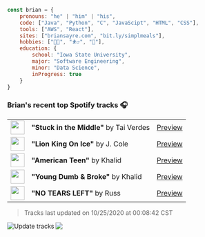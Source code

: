 ```javascript
const brian = {
    pronouns: "he" | "him" | "his",
    code: ["Java", "Python", "C", "JavaScipt", "HTML", "CSS"],
    tools: ["AWS", "React"],
    sites: ["briansayre.com", "bit.ly/simplmeals"],
    hobbies: ["👨‍💻", "⛹️‍♂️", "🍳"],
    education: {
        school: "Iowa State University",
        major: "Software Engineering",
        minor: "Data Science",
        inProgress: true
    }
}
```

### Brian's recent top Spotify tracks 🎧
<table>
<!-- top_tracks starts -->
    <tr>
        <td> <img height="32px" src="https://i.scdn.co/image/ab67616d00004851be61e0dc6cdf58dbb5e3278c"> </td>
        <td> <b>"Stuck in the Middle"</b> by Tai Verdes</td>
        <td> <a href="https://github.com/briansayre" target="_blank" > Preview </a> </td>
    </tr>
    <tr>
        <td> <img height="32px" src="https://i.scdn.co/image/ab67616d000048517a6aa18b884bea97981b7542"> </td>
        <td> <b>"Lion King On Ice"</b> by J. Cole</td>
        <td> <a href="https://p.scdn.co/mp3-preview/6fb94854599d300a86202cd1ed48c79aca5dad12?cid=856b16ed1b17433b9b4ee14b5a0c5a87" target="_blank" > Preview </a> </td>
    </tr>
    <tr>
        <td> <img height="32px" src="https://i.scdn.co/image/ab67616d00004851988ede5e1276e758b5f9e577"> </td>
        <td> <b>"American Teen"</b> by Khalid</td>
        <td> <a href="https://p.scdn.co/mp3-preview/3b4aa1b644a30474a3383594acf8b6ba6eba7fda?cid=856b16ed1b17433b9b4ee14b5a0c5a87" target="_blank" > Preview </a> </td>
    </tr>
    <tr>
        <td> <img height="32px" src="https://i.scdn.co/image/ab67616d00004851988ede5e1276e758b5f9e577"> </td>
        <td> <b>"Young Dumb & Broke"</b> by Khalid</td>
        <td> <a href="https://p.scdn.co/mp3-preview/6f984c9c6e43eccb00fefdce091212f08887258a?cid=856b16ed1b17433b9b4ee14b5a0c5a87" target="_blank" > Preview </a> </td>
    </tr>
    <tr>
        <td> <img height="32px" src="https://i.scdn.co/image/ab67616d00004851039f0bcf97bf66ca8e1f736d"> </td>
        <td> <b>"NO TEARS LEFT"</b> by Russ</td>
        <td> <a href="https://p.scdn.co/mp3-preview/cda6f1c02a44e21ebac3da20dfb5a125dea4371c?cid=856b16ed1b17433b9b4ee14b5a0c5a87" target="_blank" > Preview </a> </td>
    </tr>
<!-- top_tracks ends -->
</table>

<!-- last_updated starts -->
> Tracks last updated on 10/25/2020 at 00:08:42 CST
<!-- last_updated ends -->

<a href="https://github.com/briansayre/briansayre/actions?query=workflow%3A%22Update+Spotify+tracks%22"><img src="https://github.com/briansayre/briansayre/workflows/Update%20Spotify%20tracks/badge.svg" align="left" alt="Update tracks"></a>

![](https://visitor-badge.glitch.me/badge?page_id=briansayre.briansayre)
